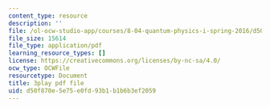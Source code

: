 ```yaml
---
content_type: resource
description: ''
file: /ol-ocw-studio-app/courses/8-04-quantum-physics-i-spring-2016/d50f870e5e75e0fd93b1b1b6b3ef2059_yqrMAZkQOwI.pdf
file_size: 15614
file_type: application/pdf
learning_resource_types: []
license: https://creativecommons.org/licenses/by-nc-sa/4.0/
ocw_type: OCWFile
resourcetype: Document
title: 3play pdf file
uid: d50f870e-5e75-e0fd-93b1-b1b6b3ef2059
---
```

